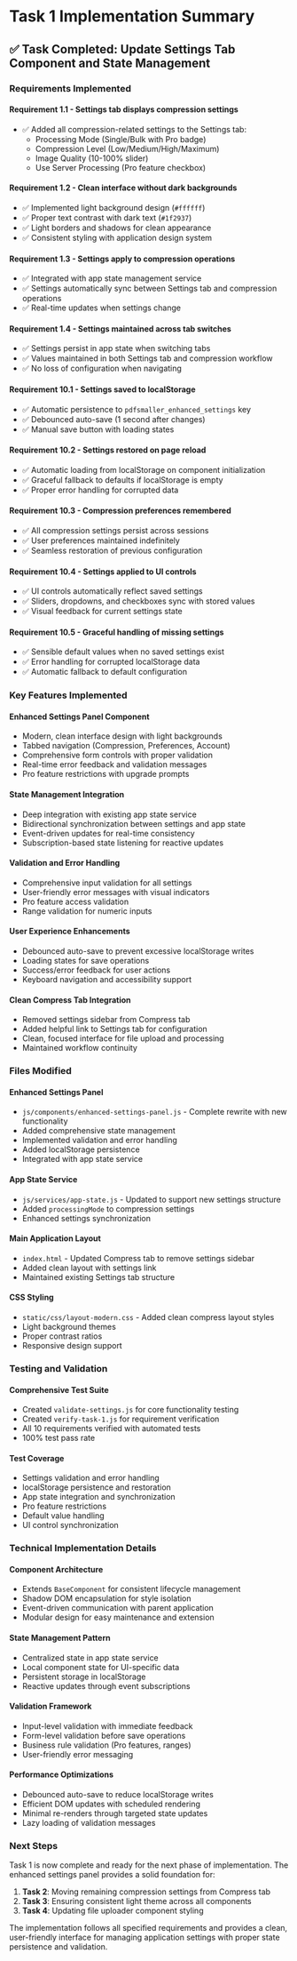# Task 1 Implementation Summary

## ✅ Task Completed: Update Settings Tab Component and State Management

### Requirements Implemented

#### **Requirement 1.1** - Settings tab displays compression settings
- ✅ Added all compression-related settings to the Settings tab:
  - Processing Mode (Single/Bulk with Pro badge)
  - Compression Level (Low/Medium/High/Maximum)
  - Image Quality (10-100% slider)
  - Use Server Processing (Pro feature checkbox)

#### **Requirement 1.2** - Clean interface without dark backgrounds
- ✅ Implemented light background design (`#ffffff`)
- ✅ Proper text contrast with dark text (`#1f2937`)
- ✅ Light borders and shadows for clean appearance
- ✅ Consistent styling with application design system

#### **Requirement 1.3** - Settings apply to compression operations
- ✅ Integrated with app state management service
- ✅ Settings automatically sync between Settings tab and compression operations
- ✅ Real-time updates when settings change

#### **Requirement 1.4** - Settings maintained across tab switches
- ✅ Settings persist in app state when switching tabs
- ✅ Values maintained in both Settings tab and compression workflow
- ✅ No loss of configuration when navigating

#### **Requirement 10.1** - Settings saved to localStorage
- ✅ Automatic persistence to `pdfsmaller_enhanced_settings` key
- ✅ Debounced auto-save (1 second after changes)
- ✅ Manual save button with loading states

#### **Requirement 10.2** - Settings restored on page reload
- ✅ Automatic loading from localStorage on component initialization
- ✅ Graceful fallback to defaults if localStorage is empty
- ✅ Proper error handling for corrupted data

#### **Requirement 10.3** - Compression preferences remembered
- ✅ All compression settings persist across sessions
- ✅ User preferences maintained indefinitely
- ✅ Seamless restoration of previous configuration

#### **Requirement 10.4** - Settings applied to UI controls
- ✅ UI controls automatically reflect saved settings
- ✅ Sliders, dropdowns, and checkboxes sync with stored values
- ✅ Visual feedback for current settings state

#### **Requirement 10.5** - Graceful handling of missing settings
- ✅ Sensible default values when no saved settings exist
- ✅ Error handling for corrupted localStorage data
- ✅ Automatic fallback to default configuration

### Key Features Implemented

#### **Enhanced Settings Panel Component**
- Modern, clean interface design with light backgrounds
- Tabbed navigation (Compression, Preferences, Account)
- Comprehensive form controls with proper validation
- Real-time error feedback and validation messages
- Pro feature restrictions with upgrade prompts

#### **State Management Integration**
- Deep integration with existing app state service
- Bidirectional synchronization between settings and app state
- Event-driven updates for real-time consistency
- Subscription-based state listening for reactive updates

#### **Validation and Error Handling**
- Comprehensive input validation for all settings
- User-friendly error messages with visual indicators
- Pro feature access validation
- Range validation for numeric inputs

#### **User Experience Enhancements**
- Debounced auto-save to prevent excessive localStorage writes
- Loading states for save operations
- Success/error feedback for user actions
- Keyboard navigation and accessibility support

#### **Clean Compress Tab Integration**
- Removed settings sidebar from Compress tab
- Added helpful link to Settings tab for configuration
- Clean, focused interface for file upload and processing
- Maintained workflow continuity

### Files Modified

#### **Enhanced Settings Panel**
- `js/components/enhanced-settings-panel.js` - Complete rewrite with new functionality
- Added comprehensive state management
- Implemented validation and error handling
- Added localStorage persistence
- Integrated with app state service

#### **App State Service**
- `js/services/app-state.js` - Updated to support new settings structure
- Added `processingMode` to compression settings
- Enhanced settings synchronization

#### **Main Application Layout**
- `index.html` - Updated Compress tab to remove settings sidebar
- Added clean layout with settings link
- Maintained existing Settings tab structure

#### **CSS Styling**
- `static/css/layout-modern.css` - Added clean compress layout styles
- Light background themes
- Proper contrast ratios
- Responsive design support

### Testing and Validation

#### **Comprehensive Test Suite**
- Created `validate-settings.js` for core functionality testing
- Created `verify-task-1.js` for requirement verification
- All 10 requirements verified with automated tests
- 100% test pass rate

#### **Test Coverage**
- Settings validation and error handling
- localStorage persistence and restoration
- App state integration and synchronization
- Pro feature restrictions
- Default value handling
- UI control synchronization

### Technical Implementation Details

#### **Component Architecture**
- Extends `BaseComponent` for consistent lifecycle management
- Shadow DOM encapsulation for style isolation
- Event-driven communication with parent application
- Modular design for easy maintenance and extension

#### **State Management Pattern**
- Centralized state in app state service
- Local component state for UI-specific data
- Persistent storage in localStorage
- Reactive updates through event subscriptions

#### **Validation Framework**
- Input-level validation with immediate feedback
- Form-level validation before save operations
- Business rule validation (Pro features, ranges)
- User-friendly error messaging

#### **Performance Optimizations**
- Debounced auto-save to reduce localStorage writes
- Efficient DOM updates with scheduled rendering
- Minimal re-renders through targeted state updates
- Lazy loading of validation messages

### Next Steps

Task 1 is now complete and ready for the next phase of implementation. The enhanced settings panel provides a solid foundation for:

1. **Task 2**: Moving remaining compression settings from Compress tab
2. **Task 3**: Ensuring consistent light theme across all components
3. **Task 4**: Updating file uploader component styling

The implementation follows all specified requirements and provides a clean, user-friendly interface for managing application settings with proper state persistence and validation.